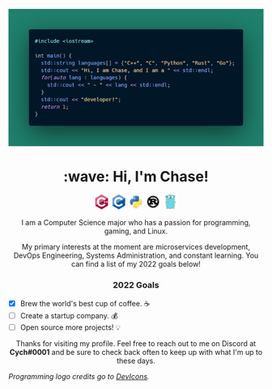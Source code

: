 <p align="center">
	<img src="https://raw.githubusercontent.com/ChaseBrand/ChaseBrand/master/carbon.png?token=AODS2SG6QBREMO6WDRDPWAS722JX2">
</p>

<h1 align="center">
	:wave: Hi, I'm Chase!
</h1>

<p align="center">
	<img height="30" src="https://raw.githubusercontent.com/devicons/devicon/ca0eb3d131d4586e62eb5ed31a2cde56035adc8d/icons/cplusplus/cplusplus-original.svg">
	<img height="30" src="https://raw.githubusercontent.com/devicons/devicon/ca0eb3d131d4586e62eb5ed31a2cde56035adc8d/icons/c/c-original.svg">
	<img height="30" src="https://raw.githubusercontent.com/devicons/devicon/ca0eb3d131d4586e62eb5ed31a2cde56035adc8d/icons/python/python-original.svg">
	<img height="30" src="https://raw.githubusercontent.com/devicons/devicon/ca0eb3d131d4586e62eb5ed31a2cde56035adc8d/icons/rust/rust-plain.svg">
	<img height="30" src="https://raw.githubusercontent.com/devicons/devicon/ca0eb3d131d4586e62eb5ed31a2cde56035adc8d/icons/go/go-original.svg">
</p>

<p align="center">
	I am a Computer Science major who has a passion for programming, gaming, and Linux.
</p>

<p align="center">
	My primary interests at the moment are microservices development, DevOps Engineering, Systems Administration, and constant learning. You can find a list of my 2022 goals below!
</p>

<h3 align="center">
	2022 Goals
</h3>

- [x] Brew the world's best cup of coffee. ☕
- [ ] Create a startup company. 💰
- [ ] Open source more projects! 💡

<p align="center">
	Thanks for visiting my profile. Feel free to reach out to me on Discord at <strong>Cych#0001</strong> and be sure to check back often to keep up with what I'm up to these days.
</p>


*Programming logo credits go to [DevIcons](https://github.com/devicons/devicon).*
